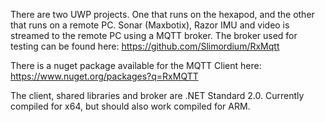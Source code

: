 There are two UWP projects. One that runs on the hexapod, and the other that runs on a remote PC. Sonar (Maxbotix), Razor IMU and video is streamed to the remote PC using a MQTT broker. The broker used for testing can be found here: https://github.com/Slimordium/RxMqtt

There is a nuget package available for the MQTT Client here: https://www.nuget.org/packages?q=RxMQTT

The client, shared libraries and broker are .NET Standard 2.0. Currently compiled for x64, but should also work compiled for ARM.


